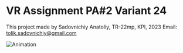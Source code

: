# VR Assignment PA#2 Variant 24

This project made by Sadovnichiy Anatoliy, TR-22mp, KPI, 2023
Email: tolik.sadovnichiy@gmail.com

![Animation](https://github.com/toliksadovnichiy/WebGL-VR-Assignment/blob/PA2/record-pa2.gif)
